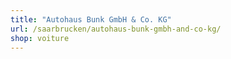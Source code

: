```yaml
---
title: "Autohaus Bunk GmbH & Co. KG"
url: /saarbrucken/autohaus-bunk-gmbh-and-co-kg/
shop: voiture
---
```


